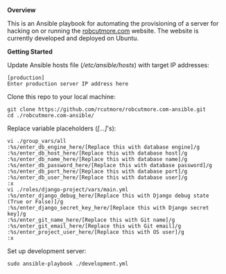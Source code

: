 **Overview**

This is an Ansible playbook for automating the provisioning of a server for
hacking on or running the [robcutmore.com](http://www.robcutmore.com) website.
The website is currently developed and deployed on Ubuntu.

**Getting Started**

Update Ansible hosts file (*/etc/ansible/hosts*) with target IP addresses:

    [production]
    Enter production server IP address here

Clone this repo to your local machine:

    git clone https://github.com/rcutmore/robcutmore.com-ansible.git
    cd ./robcutmore.com-ansible/

Replace variable placeholders (*[...]*'s):

    vi ./group_vars/all
    :%s/enter_db_engine_here/[Replace this with database engine]/g
    :%s/enter_db_host_here/[Replace this with database host]/g
    :%s/enter_db_name_here/[Replace this with database name]/g
    :%s/enter_db_password_here/[Replace this with database password]/g
    :%s/enter_db_port_here/[Replace this with database port]/g
    :%s/enter_db_user_here/[Replace this with database user]/g
    :x
    vi ./roles/django-project/vars/main.yml
    :%s/enter_django_debug_here/[Replace this with Django debug state (True or False)]/g
    :%s/enter_django_secret_key_here/[Replace this with Django secret key]/g
    :%s/enter_git_name_here/[Replace this with Git name]/g
    :%s/enter_git_email_here/[Replace this with Git email]/g
    :%s/enter_project_user_here/[Replace this with OS user]/g
    :x

Set up development server:

    sudo ansible-playbook ./development.yml

